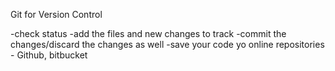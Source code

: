 Git for Version Control

-check status
-add the files and new changes to track
-commit the changes/discard the changes as well
-save your code yo online repositories - Github, bitbucket

